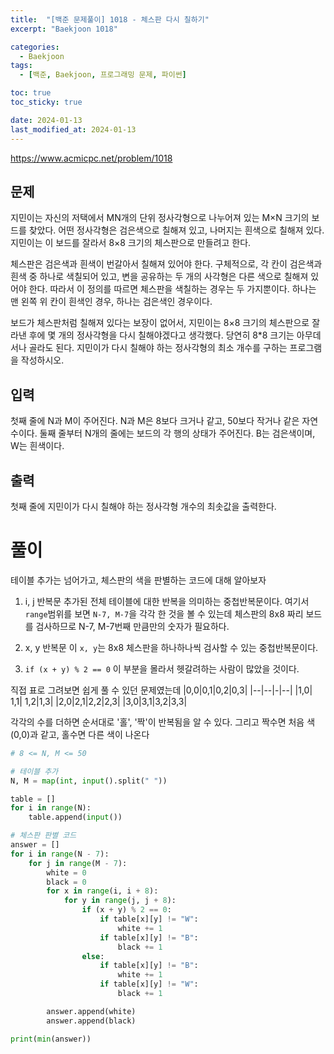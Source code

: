 ```yaml
---
title:  "[백준 문제풀이] 1018 - 체스판 다시 칠하기"
excerpt: "Baekjoon 1018"

categories:
  - Baekjoon
tags:
  - [백준, Baekjoon, 프로그래밍 문제, 파이썬]

toc: true
toc_sticky: true

date: 2024-01-13
last_modified_at: 2024-01-13
---
```


https://www.acmicpc.net/problem/1018

## 문제
지민이는 자신의 저택에서 MN개의 단위 정사각형으로 나누어져 있는 M×N 크기의 보드를 찾았다. 어떤 정사각형은 검은색으로 칠해져 있고, 나머지는 흰색으로 칠해져 있다. 지민이는 이 보드를 잘라서 8×8 크기의 체스판으로 만들려고 한다.

체스판은 검은색과 흰색이 번갈아서 칠해져 있어야 한다. 구체적으로, 각 칸이 검은색과 흰색 중 하나로 색칠되어 있고, 변을 공유하는 두 개의 사각형은 다른 색으로 칠해져 있어야 한다. 따라서 이 정의를 따르면 체스판을 색칠하는 경우는 두 가지뿐이다. 하나는 맨 왼쪽 위 칸이 흰색인 경우, 하나는 검은색인 경우이다.

보드가 체스판처럼 칠해져 있다는 보장이 없어서, 지민이는 8×8 크기의 체스판으로 잘라낸 후에 몇 개의 정사각형을 다시 칠해야겠다고 생각했다. 당연히 8*8 크기는 아무데서나 골라도 된다. 지민이가 다시 칠해야 하는 정사각형의 최소 개수를 구하는 프로그램을 작성하시오.

## 입력
첫째 줄에 N과 M이 주어진다. N과 M은 8보다 크거나 같고, 50보다 작거나 같은 자연수이다. 둘째 줄부터 N개의 줄에는 보드의 각 행의 상태가 주어진다. B는 검은색이며, W는 흰색이다.

## 출력
첫째 줄에 지민이가 다시 칠해야 하는 정사각형 개수의 최솟값을 출력한다.

# 풀이

테이블 추가는 넘어가고, 체스판의 색을 판별하는 코드에 대해 알아보자

1. i, j 반복문
추가된 전체 테이블에 대한 반복을 의미하는 중첩반복문이다. 여기서 ``range``범위를 보면 ``N-7, M-7``을 각각 한 것을 볼 수 있는데 체스판의 8x8 짜리 보드를 검사하므로 N-7, M-7번째 만큼만의 숫자가 필요하다.

2. x, y 반복문
이 ``x, y``는 8x8 체스판을 하나하나씩 검사할 수 있는 중첩반복문이다.

3. ``if (x + y) % 2 == 0``
이 부분을 몰라서 헷갈려하는 사람이 많았을 것이다.

직접 표로 그려보면 쉽게 풀 수 있던 문제였는데
|0,0|0,1|0,2|0,3|
|--|--|-|--|
|1,0| 1,1| 1,2|1,3|
|2,0|2,1|2,2|2,3|
|3,0|3,1|3,2|3,3|

각각의 수를 더하면 순서대로 '홀', '짝'이 반복됨을 알 수 있다. 그리고 짝수면 처음 색(0,0)과 같고, 홀수면 다른 색이 나온다

```py
# 8 <= N, M <= 50

# 테이블 추가
N, M = map(int, input().split(" "))

table = []
for i in range(N):
    table.append(input())

# 체스판 판별 코드
answer = []
for i in range(N - 7):
    for j in range(M - 7):
        white = 0
        black = 0
        for x in range(i, i + 8):
            for y in range(j, j + 8):
                if (x + y) % 2 == 0:
                    if table[x][y] != "W":
                        white += 1
                    if table[x][y] != "B":
                        black += 1
                else:
                    if table[x][y] != "B":
                        white += 1
                    if table[x][y] != "W":
                        black += 1

        answer.append(white)
        answer.append(black)

print(min(answer))
```
